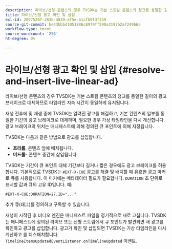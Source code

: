 ```yaml
---
description: 라이브/선형 콘텐츠의 경우 TVSDK는 기본 스트림 콘텐츠의 청크를 동일한 길이의 광고 브레이크로 대체하므로 타임라인 지속 시간이 동일하게 유지됩니다.
title: 라이브/선형 광고 확인 및 삽입
exl-id: 2097520f-283b-4839-af5e-b1cfb0f3f359
source-git-commit: be43bbbd1051886c8979ff590a3197b2a7249b6a
workflow-type: tm+mt
source-wordcount: '256'
ht-degree: 0%

---
```


# 라이브/선형 광고 확인 및 삽입 {#resolve-and-insert-live-linear-ad}

라이브/선형 콘텐츠의 경우 TVSDK는 기본 스트림 콘텐츠의 청크를 동일한 길이의 광고 브레이크로 대체하므로 타임라인 지속 시간이 동일하게 유지됩니다.

재생 전후에 및 재생 중에 TVSDK는 알려진 광고를 해결하고, 기본 컨텐츠의 일부를 동일한 기간의 광고 브레이크로 대체하며, 필요한 경우 가상 타임라인을 다시 계산합니다. 광고 브레이크의 위치는 매니페스트에 의해 정의된 큐 포인트에 의해 지정됩니다.

TVSDK는 다음과 같은 방법으로 광고를 삽입합니다.

* **프리롤**, 콘텐츠 앞에 배치됩니다.
* **미드롤**- 콘텐츠 중간에 삽입됩니다.

TVSDK는 기간이 큐 포인트 대체 기간보다 길거나 짧은 경우에도 광고 브레이크를 허용합니다. 기본적으로 TVSDK는 `#EXT-X-CUE` 광고를 해결 및 배치할 때 유효한 광고 마커로 큐를 사용합니다. 이 마커에는 메타데이터 필드가 필요합니다. `DURATION` 초 단위로 표시할 값과 큐의 고유 ID입니다. 예:

```
#EXT-X-CUE:DURATION=27,ID="..."
```

추가 큐(태그)를 정의하고 구독할 수 있습니다.

재생이 시작된 후 비디오 엔진은 매니페스트 파일을 정기적으로 새로 고칩니다. TVSDK는 매니페스트에 정의된 라이브 또는 선형 스트림에서 큐 포인트가 발견되면 새 광고를 확인하고 광고를 삽입합니다. 광고가 확인 및 삽입되면 TVSDK는 가상 타임라인을 다시 계산하고 를 디스패치합니다. `TimelineItemsUpdatedEventListener.onTimelineUpdated` 이벤트.
